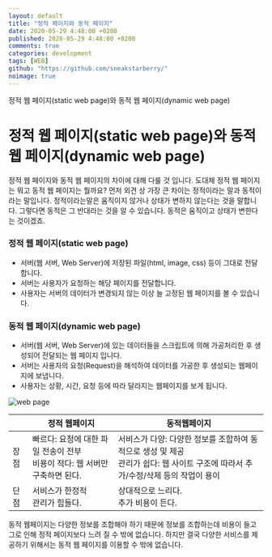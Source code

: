 ```yaml
---
layout: default
title: "정적 페이지와 동적 페이지"
date: 2020-05-29 4:48:00 +0200
published: 2020-05-29 4:48:00 +0200
comments: true
categories: development
tags: [WEB]
github: "https://github.com/sneakstarberry/"
noimage: true
---
```

정적 웹 페이지(static web page)와 동적 웹 페이지(dynamic web page)
<!--more-->

# 정적 웹 페이지(static web page)와 동적 웹 페이지(dynamic web page)
 정적 웹 페이지와 동적 웹 페이지의 차이에 대해 다룰 것 입니다. 도대체 정적 웹 페이지는 뭐고 동적 웹 페이지는 뭘까요? 먼저 외견 상 가장 큰 차이는 정적이라는 말과 동적이라는 말입니다.
 정적이라는말은 움직이지 않거나 상태가 변하지 않는다는 것을 말합니다. 그렇다면 동적은 그 반대라는 것을 알 수 있습니다. 동적은 움직이고 상태가 변한다는 것이겠죠.


### 정적 웹 페이지(static web page)
- 서버(웹 서버, Web Server)에 저장된 파일(html, image, css) 등이 그대로 전달합니다.
- 서버는 사용자가 요청하는 해당 페이지를 전달합니다.
- 사용자는 서버의 데이터가 변경되지 않는 이상 늘 고정된 웹 페이지를 볼 수 있습니다.

### 동적 웹 페이지(dynamic web page)
- 서버(웹 서버, Web Server)에 있는 데이터들을 스크립트에 의해 가공처리한 후 생성되어 전달되는 웹 페이지 입니다.
- 서버는 사용자의 요청(Request)을 해석하여 데이터를 가공한 후 생성되는 웹페이지에 보냅니다.
- 사용자는 상황, 시간, 요청 등에 따라 달라지는 웹페이지를 보게 됩니다.
<img src="/assets/images{{page.id}}/web_page.JPG" alt="web page" class="img-responsive">

|      | 정적 웹페이지                                                | 동적웹페이지                                                 |
| ---- | ------------------------------------------------------------ | ------------------------------------------------------------ |
| 장점 | 빠르다: 요청에 대한 파일 전송이 전부<br />비용이 적다: 웹 서버만 구축하면 된다. | 서비스가 다양: 다양한 정보를 조합하여 동적으로 생성 및 제공<br />관리가 쉽다: 웹 사이트 구조에 따라서 추가/수정/삭제 등의 작업이 용이 |
| 단점 | 서비스가 한정적<br />관리가 힘들다.                          | 상대적으로 느리다.<br />추가 비용이 든다.                    |

동적 웹페이지는 다양한 정보를 조합해야 하기 때문에 정보를 조합하는데 비용이 들고 그로 인해 정적 페이지보다 느려 질 수 밖에 없습니다. 하지만 결국 다양한 서비스를 제공하기 위해서는 동적 웹 페이지를 이용할 수 밖에 없습니다.